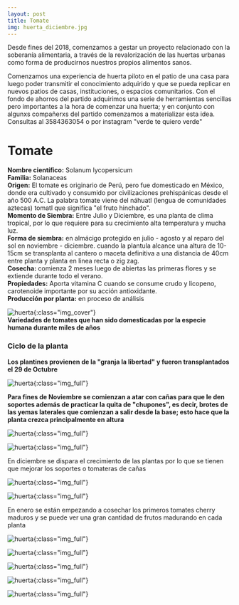 ```yaml
---
layout: post
title: Tomate
img: huerta_diciembre.jpg
---
```


Desde fines del 2018, comenzamos a gestar un proyecto relacionado con la soberanía alimentaria, a través de la revalorización de las huertas urbanas como forma de producirnos nuestros propios alimentos sanos.

Comenzamos una experiencia de huerta piloto en el patio de una casa para luego poder transmitir el conocimiento adquirido y que se pueda replicar en nuevos patios de casas, instituciones, o espacios comunitarios. Con el fondo de ahorros del partido adquirimos una serie de herramientas sencillas pero importantes a la hora de comenzar una huerta; y en conjunto con algunxs compañerxs del partido comenzamos a materializar esta idea.  
Consultas al 3584363054 o por instagram "verde te quiero verde"

# Tomate

__Nombre científico:__ Solanum lycopersicum  
__Familia:__ Solanaceas  
__Origen:__ El tomate es originario de Perú, pero fue domesticado en México, donde era cultivado y consumido por civilizaciones prehispánicas desde el año 500 A.C. La palabra tomate viene del náhuatl (lengua de comunidades aztecas) tomatl que significa "el fruto hinchado".  
__Momento de Siembra:__ Entre Julio y Diciembre, es una planta de clima tropical, por lo que requiere para su crecimiento alta temperatura y mucha luz.  
__Forma de siembra:__ en almácigo protegido en julio - agosto y al reparo del sol en noviembre - diciembre. cuando la plantula alcance una altura de 10-15cm se transplanta al cantero o maceta definitiva a una distancia de 40cm entre planta y planta en linea recta o zig zag.  
__Cosecha:__ comienza 2 meses luego de abiertas las primeras flores y se extiende durante todo el verano.  
__Propiedades:__ Aporta vitamina C cuando se consume crudo y licopeno, carotenoide importante por su acción antioxidante.  
__Producción por planta:__ en proceso de análisis

![huerta]({{site.baseurl}}/img/huerta_tomates_1.jpg){:class="img_cover"}  
__Variedades de tomates que han sido domesticadas por la especie humana durante miles de años__

### Ciclo de la planta

__Los plantines provienen de la "granja la libertad" y fueron transplantados el 29 de Octubre__

![huerta]({{site.baseurl}}/img/huerta_octubre_29_5.jpeg){:class="img_full"}

__Para fines de Noviembre se comienzan a atar con cañas para que le den soportes además de practicar la quita de "chupones", es decir, brotes de las yemas laterales que comienzan a salir desde la base; esto hace que la planta crezca principalmente en altura__

![huerta]({{site.baseurl}}/img/huerta_tomate.jpeg){:class="img_full"}

![huerta]({{site.baseurl}}/img/huerta_tomate_2.jpeg){:class="img_full"}

En diciembre se dispara el crecimiento de las plantas por lo que se tienen que mejorar los soportes o tomateras de cañas

![huerta]({{site.baseurl}}/img/huerta_tomate_4.jpg){:class="img_full"}

![huerta]({{site.baseurl}}/img/huerta_tomate_3.jpg){:class="img_full"}

En enero se están empezando a cosechar los primeros tomates cherry maduros y se puede ver una gran cantidad de frutos madurando en cada planta

![huerta]({{site.baseurl}}/img/huerta_tomate_5.jpg){:class="img_full"}

![huerta]({{site.baseurl}}/img/huerta_tomate_6.jpg){:class="img_full"}

![huerta]({{site.baseurl}}/img/huerta_tomate_9.jpg){:class="img_full"}

![huerta]({{site.baseurl}}/img/huerta_tomate_7.jpg){:class="img_full"}

![huerta]({{site.baseurl}}/img/huerta_tomate_8.jpg){:class="img_full"}
